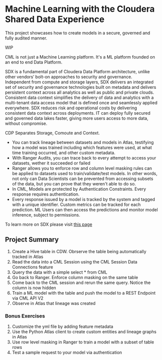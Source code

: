# Machine Learning with the Cloudera Shared Data Experience

This project showcases how to create models in a secure, governed and fully audited manner. 

WIP

CML is not just a Machine Learning platform. It's a ML platform founded on an end to end Data Platform. 

SDX is a fundamental part of Cloudera Data Platform architecture, unlike other vendors’ bolt-on approaches to security and governance. 
Independent from compute and storage layers, SDX delivers an integrated set of security and governance technologies built on metadata and delivers persistent context across all analytics as well as public and private clouds. 
Consistent data context simplifies the delivery of data and analytics with a multi-tenant data access  model that is defined once and seamlessly applied everywhere.
SDX reduces risk and operational costs by delivering consistent data context across deployments. IT can deploy fully secured and governed data lakes faster, giving more users access to more data, without compromise. 

CDP Separates Storage, Comoute and Context. 

* You can track lineage between datasets and models in Atlas, testifying how a model was trained including which features were used, at what time training occurred, and other custom metadata.
* With Ranger Audits, you can trace back to every attempt to access your datasets, wether it succeeded or failed
* Ranger allows you to enforce row and column level masking rules can be applied to datasets used to train/validate/test models. In other words, not only can Data Scientists can be prevented from accessing subsets of the data, but you can prove that they weren't able to do so. 
* In CML, Models are protected by Authentication Constraints. Every response requires authentication.
* Every response issued by a model is tracked by the system and tagged with a unique identifier. Custom metrics can be tracked for each prediction. ML Users can then access the predictions and monitor model inference, subject to permissions.



To learn more on SDX please visit [this page](https://www.cloudera.com/products/sdx.html)

## Project Summary

1. Create a Hive table in CDW. Obrserve the table being automatically tracked in Atlas
2. Read the data into a CML Session using the CML Session Data Connections feature
3. Query the data with a simple select * from CML
4. Go back to Ranger. Enforce column masking on the same table 
5. Come back to the CML session and rerun the same query. Notice the column is now hidden
6. Train a ML model with the table and push the model to a REST Endpoint via CML API V2
7. Observe in Atlas that lineage was created

### Bonus Exercises

1. Customize the yml file by adding feature metadata
2. Use the Python Atlas client to create custom entities and lineage graphs in Atlas
3. Use row level masking in Ranger to train a model with a subset of table rows
4. Test a sample request to your model via authentication





